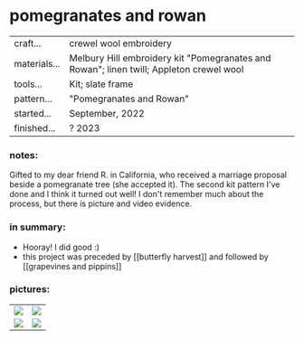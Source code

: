 # pomegranates and rowan

|||
|-|-| 
|craft...| crewel wool embroidery
|materials...| Melbury Hill embroidery kit "Pomegranates and Rowan"; linen twill; Appleton crewel wool
|tools...| Kit; slate frame
|pattern...| "Pomegranates and Rowan"
|started...| September, 2022
|finished...| ? 2023

### notes:

Gifted to my dear friend R. in California, who received a marriage proposal beside a pomegranate tree (she accepted it). The second kit pattern I've done and I think it turned out well! I don't remember much about the process, but there is picture and video evidence.

### in summary:

* Hooray! I did good :)
* this project was preceded by [[butterfly harvest]] and followed by [[grapevines and pippins]]

### pictures:

<table>
	<tr>
		<td><img src="{{ site.baseurl }}\assets\pomegranates and rowan\pr 1.jpg"/></td>
		<td><img src="{{ site.baseurl }}\assets\pomegranates and rowan\pr 2.jpg"/></td>
	</tr>
	<tr>
		<td><img src="{{ site.baseurl }}\assets\pomegranates and rowan\pr 3.jpg"/></td>
		<td><img src="{{ site.baseurl }}\assets\pomegranates and rowan\pr 4.jpg"/></td>
	</tr>
	<!-- <tr>
		<td><img src="{{ site.baseurl }}\assets\pomegranates and rowan\pr 5.jpg"/></td>
	</tr> -->
</table>